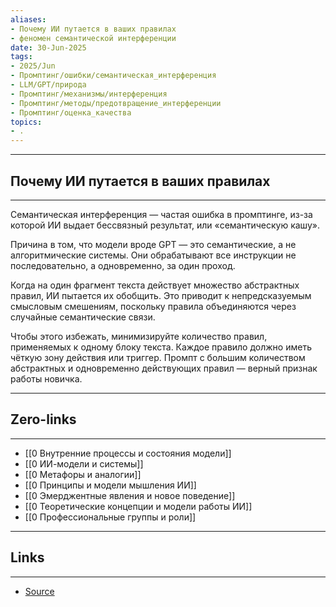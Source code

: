 ```yaml
---
aliases: 
- Почему ИИ путается в ваших правилах 
- феномен семантической интерференции
date: 30-Jun-2025
tags:
- 2025/Jun
- Промптинг/ошибки/семантическая_интерференция
- LLM/GPT/природа
- Промптинг/механизмы/интерференция
- Промптинг/методы/предотвращение_интерференции
- Промптинг/оценка_качества
topics:
- .
---
```

-----
##  Почему ИИ путается в ваших правилах 
-----
Семантическая интерференция — частая ошибка в промптинге, из-за которой ИИ выдает бессвязный результат, или «семантическую кашу».

Причина в том, что модели вроде GPT — это семантические, а не алгоритмические системы. Они обрабатывают все инструкции не последовательно, а одновременно, за один проход. 

Когда на один фрагмент текста действует множество абстрактных правил, ИИ пытается их обобщить. Это приводит к непредсказуемым смысловым смешениям, поскольку правила объединяются через случайные семантические связи.

Чтобы этого избежать, минимизируйте количество правил, применяемых к одному блоку текста. Каждое правило должно иметь чёткую зону действия или триггер. Промпт с большим количеством абстрактных и одновременно действующих правил — верный признак работы новичка.

---
## Zero-links
---
- [[0 Внутренние процессы и состояния модели]]
- [[0 ИИ-модели и системы]]
- [[0 Метафоры и аналогии]]
- [[0 Принципы и модели мышления ИИ]]
- [[0 Эмерджентные явления и новое поведение]]
- [[0 Теоретические концепции и модели работы ИИ]]
- [[0 Профессиональные группы и роли]]

---
## Links
---
- [Source](https://t.me/turboproject/1797)